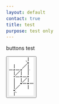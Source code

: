 ```yaml
---
layout: default
contact: true
title: test
purpose: test only
---
```


<style>
.shadow, img {
   box-shadow: 3px 3px 5px #088808 inset;
}
  
</style>

buttons test

<button type="button" onclick="alert('Hello world!')"><img src="../images_stitches/paris-lcr.png"></button>

[p-paris-lcr]: ../images_stitches/paris-lcr.png
